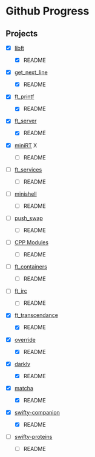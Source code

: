 # Github Progress

## Projects

-   [x] [libft](https://github.com/manettifabrizio/42cursus_libft)

    -   [x] README

-   [x] [get_next_line](https://github.com/manettifabrizio/42cursus_get_next_line)

    -   [x] README

-   [x] [ft_printf](https://github.com/manettifabrizio/42cursus_ft_printf)

    -   [x] README

-   [x] [ft_server](https://github.com/manettifabrizio/42cursus_ft_server)

    -   [x] README

-   [x] [miniRT](https://github.com/manettifabrizio/42cursus_miniRT) X

    -   [ ] README

-   [ ] [ft_services](https://github.com/manettifabrizio/42cursus_ft_services)

    -   [ ] README

-   [ ] [minishell](https://github.com/manettifabrizio/42cursus_minishell)

    -   [ ] README

-   [ ] [push_swap](https://github.com/manettifabrizio/42cursus_push_swap)

    -   [ ] README

-   [ ] [CPP Modules](https://github.com/manettifabrizio/Piscine_CPP)

    -   [ ] README

-   [ ] [ft_containers](https://github.com/manettifabrizio/42cursus_ft_containers)

    -   [ ] README

-   [ ] [ft_irc](https://github.com/manettifabrizio/42cursus_ft_irc)

    -   [ ] README

-   [x] [ft_transcendance](https://github.com/PZGM/Transcendance)

    -   [x] README

-   [x] [override](https://github.com/manettifabrizio/42cursus_override)

    -   [x] README

-   [x] [darkly](https://github.com/manettifabrizio/42cursus_darkly)

    -   [x] README

-   [x] [matcha](https://github.com/manettifabrizio/42cursus_darkly)

    -   [x] README

-   [x] [swifty-companion](https://github.com/manettifabrizio/42cursus_darkly)

    -   [x] README

-   [ ] [swifty-proteins](https://github.com/manettifabrizio/42cursus_darkly)

    -   [ ] README
